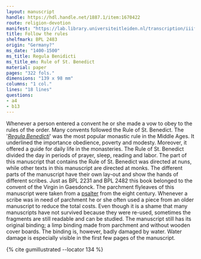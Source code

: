 ```yaml
---
layout: manuscript
handle: https://hdl.handle.net/1887.1/item:1670422
route: religion-devotion
manifest: "https://lab.library.universiteitleiden.nl/transcription/iiif/110/manifest"
title: Follow the rules
shelfmark: BPL 2483
origin: "Germany?"
ms_date: "1400-1500"
ms_title: Regula Benidicti 
ms_title_en: Rule of St. Benedict
material: paper
pages: "322 fols."
dimensions: "139 x 98 mm"
columns: "1 col."
lines: "18 lines"
questions:
- a4
- b13
---
```


Whenever a person entered a convent he or she made a vow to obey to the
rules of the order. Many convents followed the Rule of St. Benedict. The
'[*Regula Benedicti*](https://en.wikipedia.org/wiki/Rule_of_Saint_Benedict)' was
the most popular monastic rule in the Middle Ages. It underlined the
importance obedience, poverty and modesty. Moreover, it offered a guide
for daily life in the monasteries. The Rule of St. Benedict divided the
day in periods of prayer, sleep, reading and labor. The part of this
manuscript that contains the Rule of St. Benedict was directed at nuns,
while other texts in this manuscript are directed at monks. The
different parts of the manuscript have their own lay-out and show the
hands of different scribes. Just as BPL 2231 and BPL 2482 this book
belonged to the convent of the Virgin in Gaesdonck.
The parchment flyleaves of this manuscript were taken from a
[psalter](https://en.wikipedia.org/wiki/Psalter) from the eight century.
Whenever a scribe was in need of parchment he or she often used a piece
from an older manuscript to reduce the total costs. Even though it is a
shame that many manuscripts have not survived because they were re-used,
sometimes the fragments are still readable and can be studied. The
manuscript still has its original binding; a limp binding made from
parchment and without wooden cover boards. The binding is, however,
badly damaged by water. Water damage is especially visible in the first
few pages of the manuscript.

{% cite gumillustrated --locator 134 %}

